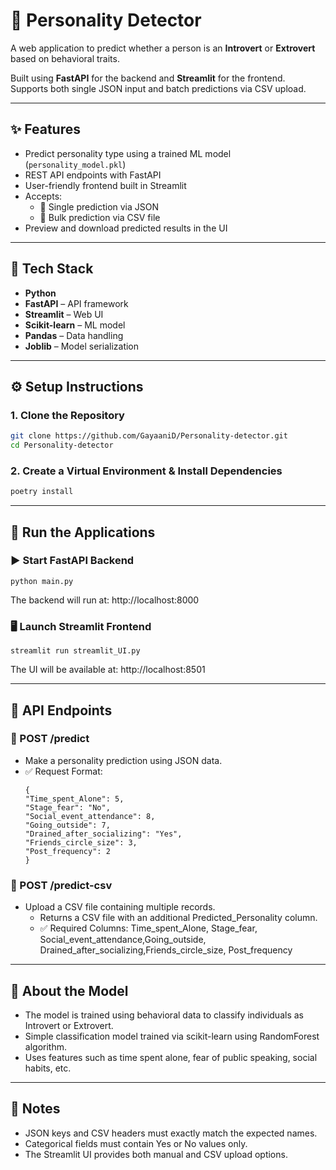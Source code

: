 # 🧠 Personality Detector

A web application to predict whether a person is an **Introvert** or **Extrovert** based on behavioral traits.

Built using **FastAPI** for the backend and **Streamlit** for the frontend.  
Supports both single JSON input and batch predictions via CSV upload.

---

## ✨ Features

- Predict personality type using a trained ML model (`personality_model.pkl`)
- REST API endpoints with FastAPI
- User-friendly frontend built in Streamlit
- Accepts:
  - 🧾 Single prediction via JSON
  - 📁 Bulk prediction via CSV file
- Preview and download predicted results in the UI

---

## 🧰 Tech Stack

- **Python**
- **FastAPI** – API framework
- **Streamlit** – Web UI
- **Scikit-learn** – ML model
- **Pandas** – Data handling
- **Joblib** – Model serialization

---

## ⚙️ Setup Instructions
### 1. Clone the Repository

```bash
git clone https://github.com/GayaaniD/Personality-detector.git
cd Personality-detector
```
### 2. Create a Virtual Environment & Install Dependencies

```bash
poetry install
```

---

## 🚀 Run the Applications
### ▶️ Start FastAPI Backend
```
python main.py
```
The backend will run at: http://localhost:8000

### 🖥️ Launch Streamlit Frontend
```
streamlit run streamlit_UI.py
```
The UI will be available at: http://localhost:8501

---

## 📡 API Endpoints
### 🔹 POST /predict
- Make a personality prediction using JSON data.
- ✅ Request Format:
  ```
  {
  "Time_spent_Alone": 5,
  "Stage_fear": "No",
  "Social_event_attendance": 8,
  "Going_outside": 7,
  "Drained_after_socializing": "Yes",
  "Friends_circle_size": 3,
  "Post_frequency": 2
  }
  ```
### 🔹 POST /predict-csv
- Upload a CSV file containing multiple records.
  - Returns a CSV file with an additional Predicted_Personality column.
  - ✅ Required Columns: Time_spent_Alone, Stage_fear, Social_event_attendance,Going_outside, Drained_after_socializing,Friends_circle_size, Post_frequency

---

## 🧠 About the Model
- The model is trained using behavioral data to classify individuals as Introvert or Extrovert.
- Simple classification model trained via scikit-learn using RandomForest algorithm.
- Uses features such as time spent alone, fear of public speaking, social habits, etc.

---

## 📌 Notes
- JSON keys and CSV headers must exactly match the expected names.
- Categorical fields must contain Yes or No values only.
- The Streamlit UI provides both manual and CSV upload options.







